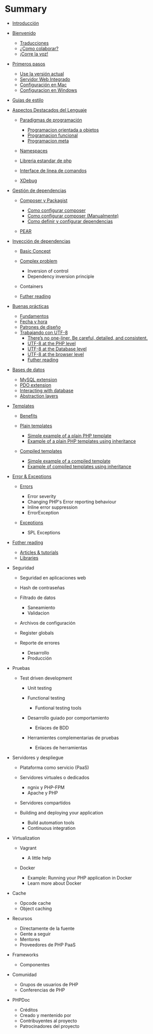 # Summary

* [Introducción](README.md)
* [Bienvenido](bienvenido.md)

  * [Traducciones](traducciones.md)
  * [¿Como colaborar?](¿como-colaborar.md)
  * [¡Corre la voz!](¡corre-la-voz.md)

* [Primeros pasos](primeros-pasos.md)

  * [Use la versión actual](use-la-versión-actual.md)
  * [Servidor Web Integrado](servidor-web-integrado.md)
  * [Configuración en Mac](configuración-en-mac.md)
  * [Configuracion en Windows](configuracion-en-windows.md)

* [Guias de estilo](guias-de-estilo.md)

* [Aspectos Destacados del Lenguaje](aspectos-destacados-del-lenguaje.md)

  * [Paradigmas de programación](paradigmas-de-programación.md)

    * [Programacion orientada a objetos](programacion-orientada-a-objetos.md)
    * [Programacion funcional](programacion-funcional.md)
    * [Programacion meta](programacion-meta.md)

  * [Namespaces](namespaces.md)

  * [Libreria estandar de php](libreria-estandar-de-php.md)
  * [Interface de linea de comandos](interface-de-linea-de-comandos.md)
  * [XDebug](xdebug.md)

* [Gestión de dependencias](gestion-de-dependencias.md)

  * [Composer y Packagist](composer-y-packagist.md)

    * [Como configurar composer](como-configurar-composer.md)
    * [Como configurar composer \(Manualmente\)](como-configurar-composer-manualmente.md)
    * [Como definir y configurar dependencias](como-definir-y-configurar-dependencias.md)

  * [PEAR](pear.md)


* [Inyección de dependencias](inyección-de-dependencias.md)

  * [Basic Concept](basic-concept.md)
  * [Complex problem](complex-problem.md)

    * Inversion of control
    * Dependency inversion principle

  * Containers

  * [Futher reading](futher-reading.md)

* [Buenas prácticas](buenas-practicas.md)

  * [Fundamentos](fundamentos.md)
  * [Fecha y hora](fecha-y-hora.md)
  * [Patrones de diseño](patrones-de-diseño.md)
  * [Trabajando con UTF-8](trabajando-con-utf-8.md)
    * [There’s no one-liner. Be careful, detailed, and consistent.](theres-no-one-liner-be-careful-detailed-and-consistent.md)
    * [UTF-8 at the PHP level](utf-8-at-the-php-level.md)
    * [UTF-8 at the Database level](utf-8-at-the-database-level.md)
    * [UTF-8 at the browser level](utf-8-at-the-browser-level.md)
    * [Futher reading](futher-reading.md)



* [Bases de datos](bases-de-datos.md)

  * [MySQL extension](mysql-extension.md)
  * [PDO extension](pdo-extension.md)
  * [Interacting with database](interacting-with-database.md)
  * [Abstraction layers](abstraction-layers.md)

* [Templates](templates.md)

  * [Benefits](benefits.md)
  * [Plain templates](plain-templates.md)

    * [Simple example of a plain PHP template](simple-example-of-a-plain-php-template.md)
    * [Example of a plain PHP templates using inheritance](example-of-a-plain-php-templates-using-inheritance.md)

  * [Compiled templates](compiled-templates.md)

    * [Simple example of a compiled template](simple-example-of-a-compiled-template.md)
    * [Example of compiled templates using inheritance](example-of-compiled-templates-using-inheritance.md)



* [Error & Exceptions](error--exceptions.md)

  * [Errors](errors.md)

    * Error severity
    * Changing PHP's Error reporting behaviour
    * Inline error suppression
    * ErrorException

  * [Exceptions](exceptions.md)

    * SPL Exceptions



* [Fother reading](fother-reading.md)
  * [Articles & tutorials](articles--tutorials.md)
  * [Libraries](libraries.md)


* Seguridad

  * Seguridad en aplicaciones web
  * Hash de contraseñas
  * Filtrado de datos

    * Saneamiento
    * Validacion

  * Archivos de configuración

  * Register globals
  * Reporte de errores
    * Desarrollo
    * Producción



* Pruebas

  * Test driven development

    * Unit testing
    * Functional testing

      * Funtional testing tools

    * Desarrollo guiado por comportamiento

      * Enlaces de BDD

    * Herramientes complementarias de pruebas

      * Enlaces de herramientas




* Servidores y despliegue

  * Plataforma como servicio \(PaaS\)
  * Servidores virtuales o dedicados

    * ngnix y PHP-FPM
    * Apache y PHP

  * Servidores compartidos

  * Building and deploying your application
    * Build automation tools
    * Continuous integration



* Virtualization

  * Vagrant

    * A little help

  * Docker

    * Example: Running your PHP application in Docker
    * Learn more about Docker



* Cache

  * Opcode cache
  * Object caching

* Recursos

  * Directamente de la fuente
  * Gente a seguir
  * Mentores
  * Proveedores de PHP PaaS

* Frameworks

  * Componentes

* Comunidad

  * Grupos de usuarios de PHP
  * Conferencias de PHP

* PHPDoc

  * Créditos
  * Creado y mentenido por
  * Contribuyentes al proyecto
  * Patrocinadores del proyecto


